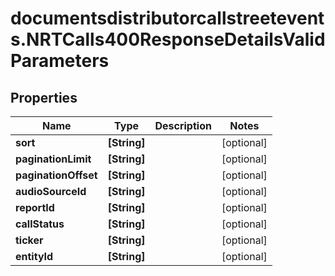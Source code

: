 # documentsdistributorcallstreetevents.NRTCalls400ResponseDetailsValidParameters

## Properties

Name | Type | Description | Notes
------------ | ------------- | ------------- | -------------
**sort** | **[String]** |  | [optional] 
**paginationLimit** | **[String]** |  | [optional] 
**paginationOffset** | **[String]** |  | [optional] 
**audioSourceId** | **[String]** |  | [optional] 
**reportId** | **[String]** |  | [optional] 
**callStatus** | **[String]** |  | [optional] 
**ticker** | **[String]** |  | [optional] 
**entityId** | **[String]** |  | [optional] 


